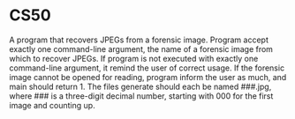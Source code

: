 # CS50
A program that recovers JPEGs from a forensic image. 
Program accept exactly one command-line argument, the name of a forensic image from which to recover JPEGs.
If program is not executed with exactly one command-line argument, it remind the user of correct usage.
If the forensic image cannot be opened for reading, program inform the user as much, and main should return 1.
The files generate should each be named ###.jpg, where ### is a three-digit decimal number, starting with 000 for the first image and counting up.

